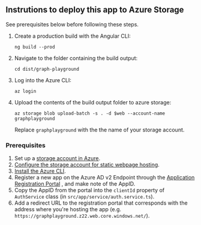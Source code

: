## Instrutions to deploy this app to Azure Storage

See prerequisites below before following these steps.

1. Create a production build with the Angular CLI:
    ```
    ng build --prod
    ```
2. Navigate to the folder containing the build output:
    ```
    cd dist/graph-playground
    ```
3. Log into the Azure CLI:
    ```
    az login
    ```
4. Upload the contents of the build output folder to azure storage:
    ```
    az storage blob upload-batch -s . -d $web --account-name graphplayground
    ```
    Replace `graphplayground` with the the name of your storage account.

### Prerequisites
1. Set up a [storage account in Azure](https://docs.microsoft.com/en-us/azure/storage/common/storage-quickstart-create-account?tabs=portal).
2. [Configure the storage account for static webpage hosting](https://azure.microsoft.com/en-us/blog/azure-storage-static-web-hosting-public-preview/).
3. [Install the Azure CLI](https://docs.microsoft.com/en-us/cli/azure/install-azure-cli?view=azure-cli-latest).
4. Register a new app on the Azure AD v2 Endpoint through the [Application Registration Portal](https://apps.dev.microsoft.com/) , and make note of the AppID.
5. Copy the AppID from the portal into the `clientId` property of `AuthService` class (in `src/app/service/auth.service.ts`).
6. Add a redirect URL to the registration portal that corresponds with the address where you're hosting the app (e.g. `https://graphplayground.z22.web.core.windows.net/`).